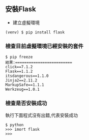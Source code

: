 ## 安裝Flask

-  建立虛擬環境

```
(venv) $ pip install flask
```

### 檢查目前虛擬環境已經安裝的套件

```
$ pip freeze
結果:=========================
click==7.1.2
Flask==1.1.2
itsdangerous==1.1.0
Jinja2==2.11.2
MarkupSafe==1.1.1
Werkzeug==1.0.1
```

### 檢查是否安裝成功

執行下面程式沒有出錯,代表安裝成功

```
$ python
>>> imort flask
>>>
```


